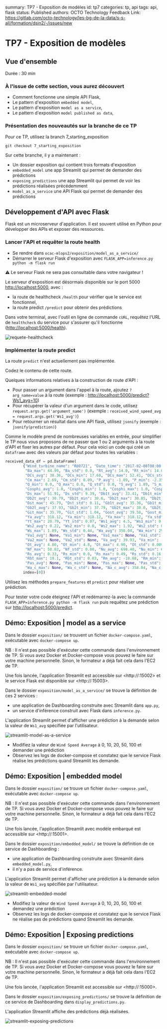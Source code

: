 summary: TP7 - Exposition de modèles
id: tp7
categories: tp, api
tags: api, flask
status: Published
authors: OCTO Technology
Feedback Link: https://gitlab.com/octo-technology/les-bg-de-la-data/s-s-all/formation/dsin2/-/issues/new

# TP7 - Exposition de modèles

## Vue d'ensemble
Durée : 30 min

### À l'issue de cette section, vous aurez découvert

- Comment fonctionne une simple API Flask,
- Le pattern d'exposition `embedded model`,
- Le pattern d'exposition `model as a service`,
- Le pattern d'exposition `model published as data`,

### Présentation des nouveautés sur la branche de ce TP

Pour ce TP, utilisez la branch 7_starting_exposition

`git checkout 7_starting_exposition`

Sur cette branche, il y a maintenant : 
- Un dossier exposition qui contient trois formats d'exposition
- `embedded_model` une app Streamlit qui permet de demander des prédictions
- `exposing_predictions` une app Streamlit qui permet de voir les prédictions réalisées précédemment
- `model_as_a_service` une API Flask qui permet de demander des prédictions 

## Développement d'API avec Flask

Flask est un microserveur d'application. Il est souvent utilisé en Python pour développer des APIs et exposer des ressources.

### Lancer l'API et requêter la route health

- Se rendre dans `ocac-mlops2/exposition/model_as_a_service/`
- Démarrer le serveur Flask d'exposition avec `FLASK_APP=inference.py python -m flask run`

⚠ Le serveur Flask ne sera pas consultable dans votre navigateur !

Le serveur d'exposition est désormais disponible sur le port 5000 <http://localhost:5000>, avec :
 - la route de healthcheck `/health` pour vérifier que le service est fonctionnel,
 - la route predict `/predict` pour obtenir des prédictions

Dans votre terminal, avec l'outil en ligne de commande `cURL`, requêtez l'URL de `healthcheck` du service pour s'assurer qu'il fonctionne (<http://localhost:5000/health>).


![requete-healthcheck](./docs/tp7/ping-healthcheck.png)

### Implémenter la route predict

La route `predict` n'est actuellement pas implémentée. 

Codez le contenu de cette route.

Quelques informations relatives à la construction de route d'API :  
  - Pour passer un argument dans l'appel à la route, ajoutez `?arg_name=value` à la route (exemple : <http://localhost:5000/predict?Ws1_avg=10>)
  - Pour récupérer la valeur d'un argument dans le code, utilisez `request.args.get('argument_name')` (exemple : `received_wind_speed_avg = request.args.get('Ws1_avg')`)
  - Pour retourner un résultat dans une API flask, utilisez `jsonify` (exemple : `jsonify(prediction)`)  

Comme le modèle prend de nombreuses variables en entrée, pour simplifier le TP nous vous proposons de ne passer que 1 ou 2 arguments à la route d'API et fixer les autres par défaut. Pour cela voici un code qui créé un `dataframe` avec des valeurs par défaut pour toutes les variables : 

```python
received_data_df = pd.DataFrame(
        {"Wind_turbine_name": "R80721", "Date_time": "2017-02-08T08:00:00+01:00", "Ba_avg": 44.99, "Ba_min": 44.99,
         "Ba_max": 44.99, "Ba_std": 0.0, "Rt_avg": 14.0, "Rt_min": 14.0, "Rt_max": 14.0, "Rt_std": 0.0,
         "DCs_avg": 38.36, "DCs_min": 17.68, "DCs_max": 52.41, "DCs_std": 9.39, "Cm_avg": 2.39, "Cm_min": 2.05,
         "Cm_max": 2.69, "Cm_std": 0.09, "P_avg": -1.89, "P_min": -2.35, "P_max": -1.4, "P_std": 0.15, "Q_avg": 0.0,
         "Q_min": 0.0, "Q_max": 0.0, "Q_std": 0.0, "S_avg": 1.89, "S_min": 1.4, "S_max": 2.35, "S_std": 0.15,
         "Cosphi_avg": 1.0, "Cosphi_min": 1.0, "Cosphi_max": 1.0, "Cosphi_std": 0.0, "Ds_avg": 38.11, "Ds_min": 17.27,
         "Ds_max": 51.91, "Ds_std": 9.39, "Db1t_avg": 33.41, "Db1t_min": 33.20, "Db1t_max": 33.59, "Db1t_std": 0.14,
         "Db2t_avg": 30.79, "Db2t_min": 30.6, "Db2t_max": 30.85, "Db2t_std": 0.02, "Dst_avg": 45.59, "Dst_min": 45.29,
         "Dst_max": 45.79, "Dst_std": 0.11, "Gb1t_avg": 35.36, "Gb1t_min": 35.09, "Gb1t_max": 35.5, "Gb1t_std": 0.15,
         "Gb2t_avg": 37.93, "Gb2t_min": 37.79, "Gb2t_max": 38.0, "Gb2t_std": 0.07, "Git_avg": 34.13, "Git_min": 31.79,
         "Git_max": 35.70, "Git_std": 1.04, "Gost_avg": 39.58, "Gost_min": 39.04, "Gost_max": 40.20, "Gost_std": 0.4,
         "Ya_avg": 318.12, "Ya_min": 318.12, "Ya_max": 318.12, "Ya_std": 0.0, "Yt_avg": 20.61, "Yt_min": 20.5,
         "Yt_max": 20.79, "Yt_std": 0.07, "Ws1_avg": 4.5, "Ws1_min": 0.0, "Ws1_max": 1.94, "Ws1_std": 0.44,
         "Ws2_avg": 0.22, "Ws2_min": 0.0, "Ws2_max": 1.92, "Ws2_std": 0.52, "Ws_avg": 0.18, "Ws_min": 0.0,
         "Ws_max": 1.89, "Ws_std": 0.44, "Wa_avg": 358.04, "Wa_min": 298.76, "Wa_max": 54.56, "Wa_std": 12.05,
         "Va1_avg": None, "Va1_min": None, "Va1_max": None, "Va1_std": None, "Va2_avg": None, "Va2_min": None,
         "Va2_max": None, "Va2_std": None, "Va_avg": 39.93, "Va_min": -19.35, "Va_max": 96.44, "Va_std": 12.05,
         "Ot_avg": 4.80, "Ot_min": 4.8, "Ot_max": 4.90, "Ot_std": 0.009, "Nf_avg": 50.0, "Nf_min": 49.95,
         "Nf_max": 50.02, "Nf_std": 0.00, "Nu_avg": 698.40, "Nu_min": 696.01, "Nu_max": 708.03, "Nu_std": 2.40,
         "Rs_avg": 0.33, "Rs_min": 0.0, "Rs_max": 0.49, "Rs_std": 0.16, "Rbt_avg": 19.02, "Rbt_min": 19.0,
         "Rbt_max": 19.1, "Rbt_std": 0.03, "Rm_avg": -18.88, "Rm_min": -438.32, "Rm_max": 0.0, "Rm_std": 79.82,
         "Pas_avg": None, "Pas_min": None, "Pas_max": None, "Pas_std": None, "Wa_c_avg": 358.04, "Wa_c_min": None,
         "Wa_c_max": None, "Wa_c_std": None, "Na_c_avg": 358.04, "Na_c_min": None, "Na_c_max": None, "Na_c_std": None},
        index=[0])
```

Utilisez les méthodes `prepare_features` et `predict` pour réaliser une prédiction.

Pour tester votre code éteignez l'API et redémarrez-la avec la commande `FLASK_APP=inference.py python -m flask run`  puis requêtez une prédiction sur <http://localhost:5000/predict>.

## Démo: Exposition | model as a service

Dans le dossier `exposition/` se trouvent un fichier `docker-compose.yaml`, exécutable avec `docker-compose up`.

NB : Il n'est pas possible d'exécuter cette commande dans l'environnement de TP. Si vous avez Docker et Docker-compose vous pouvez le faire sur votre machine personnelle. 
Sinon, le formateur a déjà fait cela dans l'EC2 de TP. 

Une fois lancée, l'application Streamlit est accessible sur <http://<machine-ip>:15002> et le service Flask est disponible sur <http://<machine-ip>:15003>.

Dans le dossier `exposition/model_as_a_service/` se trouve la définition de ces 2 services :

- une application de Dashboarding construite avec Streamlit dans `app.py`,
- un service d'inférence construit avec Flask dans `inference.py`.

L'application Streamlit permet d'afficher une prédiction à la demande selon la valeur de `Ws1_avg` spécifiée par l'utilisateur.

![streamlit-model-as-a-service](./docs/tp7/streamlit-model-as-a-service.png)

- Modifiez la valeur de `Wind Speed Average` à 0, 10, 20, 50, 100 et demander une prédiction
- Observez les logs de docker-compose et constatez que le service Flask réalise les prédictions quand Streamlit les demande.

## Démo: Exposition | embedded model

Dans le dossier `exposition/` se trouve un fichier `docker-compose.yaml`, exécutable avec `docker-compose up`.

NB : Il n'est pas possible d'exécuter cette commande dans l'environnement de TP. Si vous avez Docker et Docker-compose vous pouvez le faire sur votre machine personnelle. 
Sinon, le formateur a déjà fait cela dans l'EC2 de TP. 

Une fois lancée, l'application Streamlit avec modèle embarqué est accessible sur <http://<machine-ip>:15001>.

Dans le dossier `exposition/embedded_model/` se trouve la définition de ce service de Dashboarding :

- une application de Dashboarding construite avec Streamlit dans `embedded_model.py`,
- il n'y a pas de service d'inférence.

L'application Streamlit permet d'afficher une prédiction à la demande selon la valeur de `Ws1_avg` spécifiée par l'utilisateur.

![streamlit-embedded-model](./docs/tp7/streamlit-embedded-model.png)

- Modifiez la valeur de `Wind Speed Average` à 0, 10, 20, 50, 100 et demandez une prédiction
- Observez les logs de docker-compose et constatez que le service Flask ne réalise pas de prédictions quand Streamlit les demande.

## Démo: Exposition | Exposing predictions

Dans le dossier `exposition/` se trouve un fichier `docker-compose.yaml`, exécutable avec `docker-compose up`.

NB : Il n'est pas possible d'exécuter cette commande dans l'environnement de TP. Si vous avez Docker et Docker-compose vous pouvez le faire sur votre machine personnelle. 
Sinon, le formateur a déjà fait cela dans l'EC2 de TP. 

Une fois lancée, l'application Streamlit est accessible sur <http://<machine-ip>:15000>.

Dans le dossier `exposition/exposing_predictions/` se trouve la définition de ce service de Dashboarding dans `display_predictions.py`.

L'application Streamlit affiche des prédictions déjà réalisées.

![streamlit-exposing-predictions](./docs/tp7/streamlit-exposing-predictions.png)
